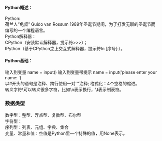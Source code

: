 #### Python概述：
Python:  
荷兰人“龟叔” Guido van Rossum 1989年圣诞节期间，为了打发无聊的圣诞节而编写的一个编程语言。  
Python解释器：  
CPython（安装默认解释器，提示符>>>）；  
IPython（基于CPython之上交互式解释器，提示符In [序号]:）。  

#### Python基础：
输入到变量 name = input()
输入到变量带提示 name = input('please enter your name: ')  
以#开头的语句是注释、跨行使用一对'''注释; 格式化：4个空格的缩进。   
转义字符\可以转义很多字符，比如\n表示换行，\t表示制表符。  

### 数据类型
数字型：整型、浮点型、复数型、布尔型  
字符型：  
序列型：列表、元组、字典、集合  
变量、常量和值：空值是Python里一个特殊的值，用None表示。
